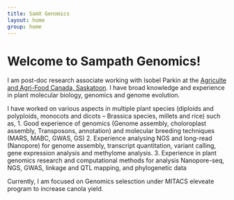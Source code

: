 ```yaml
---
title: SamX Genomics
layout: home
group: home
---
```


# Welcome to Sampath Genomics!

I am post-doc research associate working with Isobel Parkin at the [Agriculte and Agri-Food Canada, Saskatoon](http://www.agr.gc.ca/eng/scientific-collaboration-and-research-in-agriculture/agriculture-and-agri-food-research-centres-and-collections/saskatchewan/saskatoon-research-and-development-centre/?id=1180626618960). I have broad knowledge and experience in plant molecular biology, genomics and genome evolution.

I have worked on various aspects in multiple plant species (diploids and polyploids, monocots and dicots – Brassica species, millets and rice) such as,
	1. Good experience of genomics (Genome assembly, choloroplast assembly, Transposons, annotation) and molecular breeding techniques (MARS, MABC, GWAS, GS)
	2. Experience analysing NGS and long-read (Nanopore) for genome assembly, transcript quantitation, variant calling, gene expression analysis and methylome analysis.
	3. Experience in plant genomics research and computational methods for analysis Nanopore-seq, NGS, GWAS, linkage and QTL mapping, and phylogenetic data

Currently, I am focused on Genomics selesction under MITACS eleveate program to increase canola yield.
